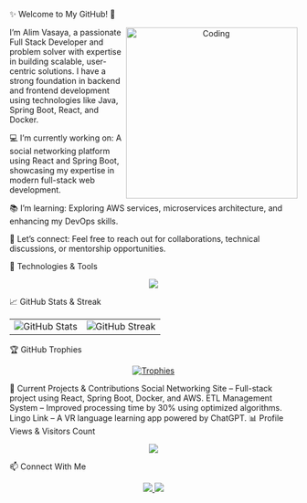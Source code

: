 ✨ Welcome to My GitHub! 👋


<div align="center"> <img align="right" alt="Coding" width="300" src="https://cdn.dribbble.com/users/1162077/screenshots/3848914/programmer.gif"> </div>
I’m Alim Vasaya, a passionate Full Stack Developer and problem solver with expertise in building scalable, user-centric solutions. I have a strong foundation in backend and frontend development using technologies like Java, Spring Boot, React, and Docker.

💻 I’m currently working on:
A social networking platform using React and Spring Boot, showcasing my expertise in modern full-stack web development.

📚 I’m learning:
Exploring AWS services, microservices architecture, and enhancing my DevOps skills.

🤝 Let’s connect:
Feel free to reach out for collaborations, technical discussions, or mentorship opportunities.

🔧 Technologies & Tools
<p align="center"> <a href="https://skillicons.dev"> <img src="https://skillicons.dev/icons?i=java,spring,react,ts,js,python,cpp,docker,kubernetes,github,vscode,linux,mongodb,postgresql" /> </a> </p>
📈 GitHub Stats & Streak
<table align="center"> <tr> <td> <img src="https://github-readme-stats.vercel.app/api?username=alimvasaya&theme=dark&show_icons=true&count_private=true&hide_border=true" alt="GitHub Stats"> </td> <td> <img src="https://github-readme-streak-stats.herokuapp.com/?user=alimvasaya&theme=dark&hide_border=true" alt="GitHub Streak"> </td> </tr> </table>
🏆 GitHub Trophies
<p align="center"> <a href="https://github-profile-trophy.vercel.app/?username=alimvasaya&theme=tokyonight&row=1&column=6&margin-h=15&margin-w=15&no-bg=true"> <img src="https://github-profile-trophy.vercel.app/?username=alimvasaya&theme=tokyonight&row=1&column=6&margin-h=15&margin-w=15&no-bg=true" alt="Trophies"> </a> </p>
🚀 Current Projects & Contributions
Social Networking Site – Full-stack project using React, Spring Boot, Docker, and AWS.
ETL Management System – Improved processing time by 30% using optimized algorithms.
Lingo Link – A VR language learning app powered by ChatGPT.
📊 Profile Views & Visitors Count
<p align="center"> <a href="https://visitcount.itsvg.in"> <img src="https://visitcount.itsvg.in/api?id=alimvasaya&label=Profile%20Views&color=12&icon=5&pretty=true" /> </a> </p>
📫 Connect With Me
<p align="center"> <a href="https://www.linkedin.com/in/alimvasaya"> <img src="https://img.shields.io/badge/LinkedIn-%230077B5.svg?style=for-the-badge&logo=linkedin&logoColor=white" /> </a> <a href="mailto:alimvasaya@example.com"> <img src="https://img.shields.io/badge/Email-D14836?style=for-the-badge&logo=gmail&logoColor=white" /> </a> </p>
